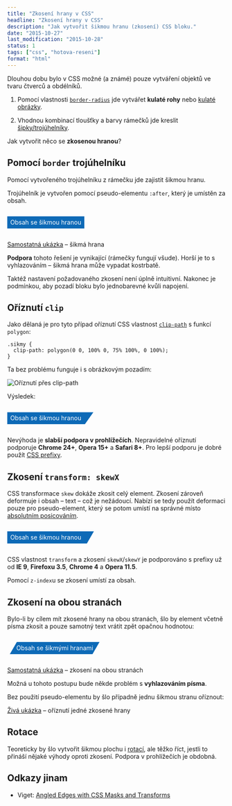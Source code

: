 ```yaml
---
title: "Zkosení hrany v CSS"
headline: "Zkosení hrany v CSS"
description: "Jak vytvořit šikmou hranu (zkosení) CSS bloku."
date: "2015-10-27"
last_modification: "2015-10-28"
status: 1
tags: ["css", "hotova-reseni"]
format: "html"
---
```


<p>Dlouhou dobu bylo v CSS možné (a známé) pouze vytváření objektů ve tvaru čtverců a obdélníků.</p>

<ol>
  <li><p>Pomocí vlastnosti <a href="/border-radius"><code>border-radius</code></a> jde vytvářet <b>kulaté rohy</b> nebo <a href="/kruhovy-obrazek">kulaté obrázky</a>.</p></li>
  
  <li>Vhodnou kombinací tloušťky a barvy rámečků jde kreslit <a href="/css-sipky">šipky/trojúhelníky</a>.</li>
</ol>

<p>Jak vytvořit něco se <b>zkosenou hranou</b>?</p>


<h2 id="border">Pomocí <code>border</code> trojúhelníku</h2>

<p>Pomocí vytvořeného trojúhelníku z rámečku jde zajistit šikmou hranu.</p>

<p>Trojúhelník je vytvořen pomocí pseudo-elementu <code>:after</code>, který je umístěn za obsah.</p>

<div class="live">
  <style>
.sikmy {
    background: #0D6AB7;
    color: #fff;
    padding: 0 .5em;
    position: relative;
    display: inline-block;
    line-height: 2em;
}

.sikmy-trojuhelnik:after {
    content: "";
    border: 2em solid transparent; width: 0px; height: 0px; display: inline-block; position: absolute; border-left: 1em solid #0D6AB7; border-top: 0; left: 100%; top: 0;}
  </style>
  <p class="sikmy sikmy-trojuhelnik">Obsah se šikmou hranou</p>
</div>

<p><a href="http://kod.djpw.cz/morb">Samostatná ukázka</a> – šikmá hrana</p>

<p><b>Podpora</b> tohoto řešení je vynikající (rámečky fungují všude). Horší je to s vyhlazováním – šikmá hrana může vypadat kostrbatě.</p>

<p>Taktéž nastavení požadovaného zkosení není úplně intuitivní. Nakonec je podmínkou, aby pozadí bloku bylo jednobarevné kvůli napojení.</p>


<h2 id="clip">Oříznutí <code>clip</code></h2>

<p>Jako dělaná je pro tyto případ oříznutí CSS vlastnost <a href="/clip"><code>clip-path</code></a> s funkcí <code>polygon</code>:</p>

<pre><code>.sikmy {
  clip-path: polygon(0 0, 100% 0, 75% 100%, 0 100%);
}</code></pre>

<p>Ta bez problému funguje i s obrázkovým pozadím:</p>

<p><img src="/files/css-zkoseni/clip-path.png" alt="Oříznutí přes clip-path" class="border"></p>











<p>Výsledek:</p>


<div class="live">
  <style>
    .sikmy-clip {
      padding-right: 2em;
      clip-path: polygon(0 0, 100% 0, 90% 100%, 0 100%);
      -webkit-clip-path: polygon(0 0, 100% 0, 90% 100%, 0 100%);
    }
  </style>
  <p class="sikmy sikmy-clip">Obsah se šikmou hranou</p>
</div>

<p>Nevýhoda je <b>slabší podpora v prohlížečích</b>. Nepravidelné oříznutí podporuje <b>Chrome 24+</b>,  <b>Opera 15+</b> a <b>Safari 8+</b>. Pro lepší podporu je dobré použít <a href="/css-prefixy">CSS prefixy</a>.</p>


<h2 id="zkoseni">Zkosení <code>transform: skewX</code></h2>

<p>CSS transformace <code>skew</code> dokáže zkosit celý element. Zkosení zároveň deformuje i obsah – text – což je nežádoucí. Nabízí se tedy použít deformaci pouze pro pseudo-element, který se potom umístí na správné místo <a href="/position#absolute">absolutním posicováním</a>.</p>

<div class="live">
  <style>
    .skew {
      z-index: 0;
    }
.skew:after {
      width: 2em; height: 100%; display: inline-block; position: absolute; background: inherit; content: ""; right: -1em; z-index: -1; transform: skewX(-30deg); -ms-transform: skewX(-30deg); -moz-transform: skewX(-30deg); -webkit-transform: skewX(-30deg); -o-transform: skewX(-30deg);}
  </style>
  <p class="sikmy skew">Obsah se šikmou hranou</p>
</div>

<p>CSS vlastnost <code>transform</code> a zkosení <code>skewX</code>/<code>skewY</code> je podporováno s prefixy už od <b>IE 9</b>, <b>Firefoxu 3.5</b>, <b>Chrome 4</b> a <b>Opera 11.5</b>.</p>

<p>Pomocí <code>z-index</code>u se zkosení umístí za obsah.</p>


<h2 id="zkoseni-obe">Zkosení na obou stranách</h2>

<p>Bylo-li by cílem mít zkosené hrany na obou stranách, šlo by element včetně písma zkosit a pouze samotný text vrátit zpět opačnou hodnotou:</p>

<div class="live">
  <style>
    .zkosene-obe {
        display: inline-block; margin-left: 1em; margin-right: 1em;
        transform: skewX(-30deg); -ms-transform: skewX(-30deg); -moz-transform: skewX(-30deg); -webkit-transform: skewX(-30deg); -o-transform: skewX(-30deg);}
      .zkosene-obe span {
        display: inline-block;
        transform: skewX(30deg); -ms-transform: skewX(30deg); -moz-transform: skewX(30deg); -webkit-transform: skewX(30deg); -o-transform: skewX(30deg)
      }
  </style>
  <p class="sikmy zkosene-obe">
    <span>Obsah se šikmými hranami</span>
  </p>
</div>

<p><a href="http://kod.djpw.cz/porb">Samostatná ukázka</a> – zkosení na obou stranách</p>

<p></p>

<p>Možná u tohoto postupu bude někde problém s <b>vyhlazováním písma</b>.</p>

<p>Bez použití pseudo-elementu by šlo případně jednu šikmou stranu oříznout:</p>

<p><a href="http://kod.djpw.cz/sorb">Živá ukázka</a> – oříznutí jedné zkosené hrany</p>

<h2 id="rotace">Rotace</h2>

<p>Teoreticky by šlo vytvořit šikmou plochu i <a href="/rotace">rotací</a>, ale těžko říct, jestli to přináší nějaké výhody oproti zkosení. Podpora v prohlížečích je obdobná.</p>


<h2 id="odkazy">Odkazy jinam</h2>
<ul>
  <li>Viget: <a href="https://viget.com/inspire/angled-edges-with-css-masks-and-transforms">Angled Edges with CSS Masks and Transforms</a></li>
</ul>